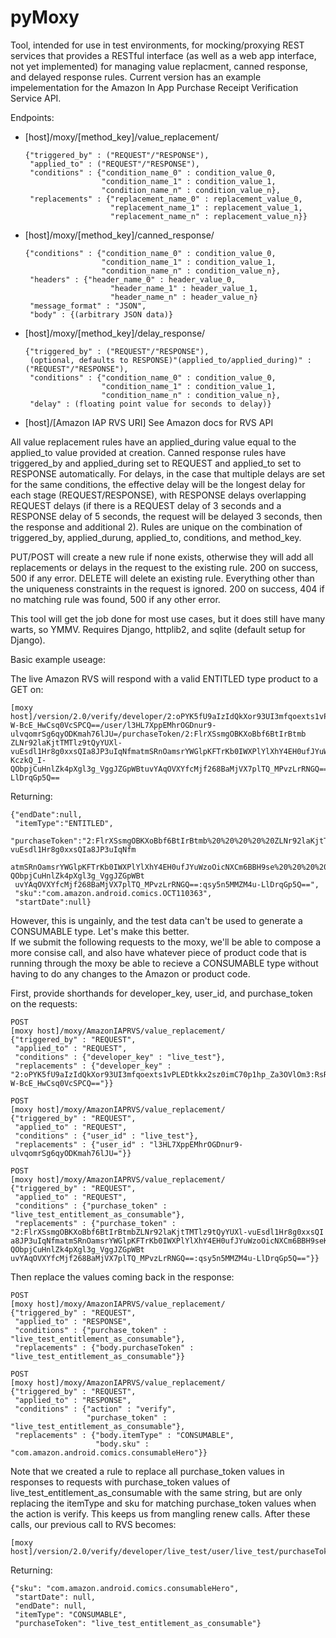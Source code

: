 pyMoxy
======
Tool, intended for use in test environments, for mocking/proxying REST services that provides a RESTful interface 
(as well as a web app interface, not yet implemented) for managing value replacment, canned response, and delayed 
response rules.  Current version has an example impelementation for the Amazon In App Purchase Receipt Verification 
Service API.

Endpoints:
-   [host]/moxy/[method_key]/value_replacement/

        {"triggered_by" : ("REQUEST"/"RESPONSE"),
         "applied_to" : ("REQUEST"/"RESPONSE"),
         "conditions" : {"condition_name_0" : condition_value_0,
                         "condition_name_1" : condition_value_1,
                         "condition_name_n" : condition_value_n},
         "replacements" : {"replacement_name_0" : replacement_value_0,
                           "replacement_name_1" : replacement_value_1,
                           "replacement_name_n" : replacement_value_n}}
-   [host]/moxy/[method_key]/canned_response/

        {"conditions" : {"condition_name_0" : condition_value_0,
                         "condition_name_1" : condition_value_1,
                         "condition_name_n" : condition_value_n},
         "headers" : {"header_name_0" : header_value_0,
                           "header_name_1" : header_value_1,
                           "header_name_n" : header_value_n}
         "message_format" : "JSON",
         "body" : {(arbitrary JSON data)}
-   [host]/moxy/[method_key]/delay_response/

        {"triggered_by" : ("REQUEST"/"RESPONSE"),
         (optional, defaults to RESPONSE)"(applied_to/applied_during)" : ("REQUEST"/"RESPONSE"),
         "conditions" : {"condition_name_0" : condition_value_0,
                         "condition_name_1" : condition_value_1,
                         "condition_name_n" : condition_value_n},
         "delay" : (floating point value for seconds to delay)}
-   [host]/[Amazon IAP RVS URI]
        See Amazon docs for RVS API

All value replacement rules have an applied_during value equal to the applied_to value provided at creation.  Canned 
response rules have triggered_by and applied_during set to REQUEST and applied_to set to RESPONSE automatically.  For 
delays, in the case that multiple delays are set for the same conditions, the effective delay will be the longest 
delay for each stage (REQUEST/RESPONSE), with RESPONSE delays overlapping REQUEST delays (if there is a REQUEST delay 
of 3 seconds and a RESPONSE delay of 5 seconds, the request will be delayed 3 seconds, then the response and additional 
2).  Rules are unique on the combination of triggered_by, applied_durung, applied_to, conditions, and method_key.

PUT/POST will create a new rule if none exists, otherwise they will add all replacements or delays in the request to 
the existing rule.  200 on success, 500 if any error.
DELETE will delete an existing rule.  Everything other than the uniqueness constraints in the request is ignored.  200 
on success, 404 if no matching rule was found, 500 if any other error.

This tool will get the job done for most use cases, but it does still have many warts, so YMMV.  Requires Django, 
httplib2, and sqlite (default setup for Django).


Basic example useage:

The live Amazon RVS will respond with a valid ENTITLED type product to a GET on:

    [moxy host]/version/2.0/verify/developer/2:oPYK5fU9aIzIdQkXor93UI3mfqoexts1vPLEDtkkx2sz0imC70p1hp_Za3OVlOm3:RsR0
    W-BcE_HwCsq0VcSPCQ==/user/l3HL7XppEMhrOGDnur9-ulvqomrSg6qyODKmah76lJU=/purchaseToken/2:FlrXSsmgOBKXoBbf6BtIrBtmb
    ZLNr92laKjtTMTlz9tQyYUXl-vuEsdl1Hr8g0xxsQIa8JP3uIqNfmatmSRnOamsrYWGlpKFTrKb0IWXPlYlXhY4EH0ufJYuWzoOicNXCm6BBH9se
    KczkQ_I-QObpjCuHnlZk4pXgl3g_VggJZGpWBtuvYAqOVXYfcMjf268BaMjVX7plTQ_MPvzLrRNGQ==:qsy5n5MMZM4u-LlDrqGp5Q==

Returning:

    {"endDate":null,
     "itemType":"ENTITLED",
     "purchaseToken":"2:FlrXSsmgOBKXoBbf6BtIrBtmb%20%20%20%20%20ZLNr92laKjtTMTlz9tQyYUXl-vuEsdl1Hr8g0xxsQIa8JP3uIqNfm
     atmSRnOamsrYWGlpKFTrKb0IWXPlYlXhY4EH0ufJYuWzoOicNXCm6BBH9se%20%20%20%20%20KczkQ_I-QObpjCuHnlZk4pXgl3g_VggJZGpWBt
     uvYAqOVXYfcMjf268BaMjVX7plTQ_MPvzLrRNGQ==:qsy5n5MMZM4u-LlDrqGp5Q==",
     "sku":"com.amazon.android.comics.OCT110363",
     "startDate":null}

However, this is ungainly, and the test data can't be used to generate a CONSUMABLE type.  Let's make this better.  
If we submit the following requests to the moxy, we'll be able to compose a more consise call, and also have whatever 
piece of product code that is running through the moxy be able to recieve a CONSUMABLE type without having to do any 
changes to the Amazon or product code.

First, provide shorthands for developer_key, user_id, and purchase_token on the requests:

    POST
    [moxy host]/moxy/AmazonIAPRVS/value_replacement/
    {"triggered_by" : "REQUEST",
     "applied_to" : "REQUEST",
     "conditions" : {"developer_key" : "live_test"},
     "replacements" : {"developer_key" : "2:oPYK5fU9aIzIdQkXor93UI3mfqoexts1vPLEDtkkx2sz0imC70p1hp_Za3OVlOm3:RsR0
    W-BcE_HwCsq0VcSPCQ=="}}

    POST
    [moxy host]/moxy/AmazonIAPRVS/value_replacement/
    {"triggered_by" : "REQUEST",
     "applied_to" : "REQUEST",
     "conditions" : {"user_id" : "live_test"},
     "replacements" : {"user_id" : "l3HL7XppEMhrOGDnur9-ulvqomrSg6qyODKmah76lJU="}}

    POST
    [moxy host]/moxy/AmazonIAPRVS/value_replacement/
    {"triggered_by" : "REQUEST",
     "applied_to" : "REQUEST",
     "conditions" : {"purchase_token" : "live_test_entitlement_as_consumable"},
     "replacements" : {"purchase_token" : "2:FlrXSsmgOBKXoBbf6BtIrBtmbZLNr92laKjtTMTlz9tQyYUXl-vuEsdl1Hr8g0xxsQI
    a8JP3uIqNfmatmSRnOamsrYWGlpKFTrKb0IWXPlYlXhY4EH0ufJYuWzoOicNXCm6BBH9seKczkQ_I-QObpjCuHnlZk4pXgl3g_VggJZGpWBt
    uvYAqOVXYfcMjf268BaMjVX7plTQ_MPvzLrRNGQ==:qsy5n5MMZM4u-LlDrqGp5Q=="}}

Then replace the values coming back in the response:

    POST
    [moxy host]/moxy/AmazonIAPRVS/value_replacement/
    {"triggered_by" : "REQUEST",
     "applied_to" : "RESPONSE",
     "conditions" : {"purchase_token" : "live_test_entitlement_as_consumable"},
     "replacements" : {"body.purchaseToken" : "live_test_entitlement_as_consumable"}}

    POST
    [moxy host]/moxy/AmazonIAPRVS/value_replacement/
    {"triggered_by" : "REQUEST",
     "applied_to" : "RESPONSE",
     "conditions" : {"action" : "verify",
                     "purchase_token" : "live_test_entitlement_as_consumable"},
     "replacements" : {"body.itemType" : "CONSUMABLE",
                       "body.sku" : "com.amazon.android.comics.consumableHero"}}

Note that we created a rule to replace all purchase_token values in responses to requests with purchase_token values of 
live_test_entitlement_as_consumable with the same string, but are only replacing the itemType and sku for 
matching purchase_token values when the action is verify.  This keeps us from mangling renew calls.  After these calls, 
our previous call to RVS becomes:

    [moxy host]/version/2.0/verify/developer/live_test/user/live_test/purchaseToken/live_test_entitlement_as_consumable

Returning:

    {"sku": "com.amazon.android.comics.consumableHero",
     "startDate": null,
     "endDate": null,
     "itemType": "CONSUMABLE",
     "purchaseToken": "live_test_entitlement_as_consumable"}
